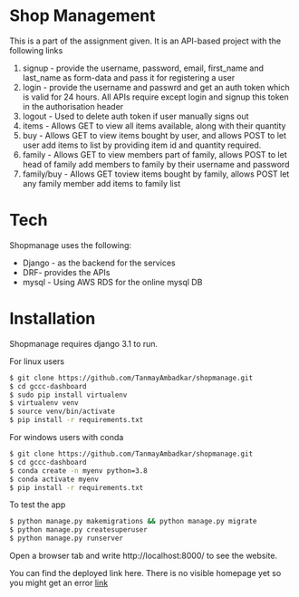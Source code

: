 # Shop Management

This is a part of the assignment given. It is an API-based project with the following links

1. signup - provide the username, password, email, first_name and last_name as form-data and pass it for registering a user
2. login - provide the username and passwrd and get an auth token which is valid for 24 hours. All APIs require except login and signup this token in the authorisation header
3. logout - Used to delete auth token if user manually signs out
4. items - Allows GET to view all items available, along with their quantity
5. buy - Allows GET to view items bought by user, and allows POST to let user add items to list by providing item id and quantity required.
6. family - Allows GET to view members part of family, allows POST to let head of family add members to family by their username and password
7. family/buy - Allows GET toview items bought by family, allows POST let any family member add items to family list

# Tech

Shopmanage uses the following:

* Django - as the backend for the services
* DRF- provides the APIs
* mysql - Using AWS RDS for the online mysql DB


# Installation
Shopmanage requires django 3.1 to run.

For linux users
```sh
$ git clone https://github.com/TanmayAmbadkar/shopmanage.git
$ cd gccc-dashboard
$ sudo pip install virtualenv
$ virtualenv venv
$ source venv/bin/activate
$ pip install -r requirements.txt
```

For windows users with conda
```sh
$ git clone https://github.com/TanmayAmbadkar/shopmanage.git
$ cd gccc-dashboard
$ conda create -n myenv python=3.8
$ conda activate myenv
$ pip install -r requirements.txt
```

To test the app

```sh
$ python manage.py makemigrations && python manage.py migrate
$ python manage.py createsuperuser
$ python manage.py runserver
```
Open a browser tab and write http://localhost:8000/ to see the website.

You can find the deployed link here. There is no visible homepage yet so you might get an error [link](https://shopmanage.tk/)
